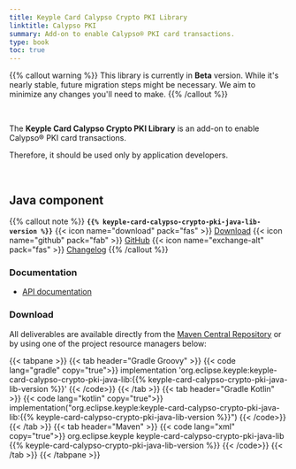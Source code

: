 ```yaml
---
title: Keyple Card Calypso Crypto PKI Library
linktitle: Calypso PKI
summary: Add-on to enable Calypso® PKI card transactions.
type: book
toc: true
---
```


{{% callout warning %}}
This library is currently in **Beta** version.
While it's nearly stable, future migration steps might be necessary. We aim to minimize any changes you'll need to make.
{{% /callout %}}

<br>

The **Keyple Card Calypso Crypto PKI Library** is an add-on to enable Calypso® PKI card transactions.

Therefore, it should be used only by application developers.

<br>

## Java component

{{% callout note %}}
**`{{% keyple-card-calypso-crypto-pki-java-lib-version %}}`**
<span class="component-metadata">{{< icon name="download" pack="fas" >}} [Download](#download)</span>
<span class="component-metadata">{{< icon name="github" pack="fab" >}} [GitHub](https://github.com/eclipse-keyple/keyple-card-calypso-crypto-pki-java-lib/)</span>
<span class="component-metadata">{{< icon name="exchange-alt" pack="fas" >}} [Changelog](https://github.com/eclipse-keyple/keyple-card-calypso-crypto-pki-java-lib/blob/main/CHANGELOG.md)</span>
{{% /callout %}}

### Documentation

* [API documentation](https://eclipse-keyple.github.io/keyple-card-calypso-crypto-pki-java-lib)

### Download

All deliverables are available directly from the [Maven Central Repository](https://central.sonatype.com/search?q=keyple-card-calypso-crypto-pki-java-lib) or by using one of the project resource managers below:

{{< tabpane >}}
{{< tab header="Gradle Groovy" >}}
{{< code lang="gradle" copy="true">}}
implementation 'org.eclipse.keyple:keyple-card-calypso-crypto-pki-java-lib:{{% keyple-card-calypso-crypto-pki-java-lib-version %}}'
{{< /code>}}
{{< /tab >}}
{{< tab header="Gradle Kotlin" >}}
{{< code lang="kotlin" copy="true">}}
implementation("org.eclipse.keyple:keyple-card-calypso-crypto-pki-java-lib:{{% keyple-card-calypso-crypto-pki-java-lib-version %}}")
{{< /code>}}
{{< /tab >}}
{{< tab header="Maven" >}}
{{< code lang="xml" copy="true">}}
<dependency>
  <groupId>org.eclipse.keyple</groupId>
  <artifactId>keyple-card-calypso-crypto-pki-java-lib</artifactId>
  <version>{{% keyple-card-calypso-crypto-pki-java-lib-version %}}</version>
</dependency>
{{< /code>}}
{{< /tab >}}
{{< /tabpane >}}